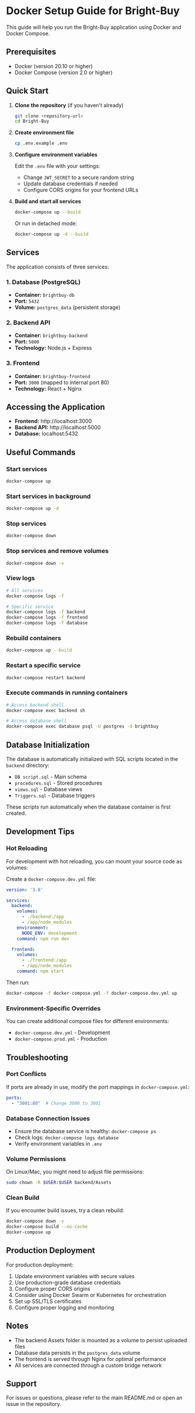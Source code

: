 # Docker Setup Guide for Bright-Buy

This guide will help you run the Bright-Buy application using Docker and Docker Compose.

## Prerequisites

- Docker (version 20.10 or higher)
- Docker Compose (version 2.0 or higher)

## Quick Start

1. **Clone the repository** (if you haven't already)
   ```bash
   git clone <repository-url>
   cd Bright-Buy
   ```

2. **Create environment file**
   ```bash
   cp .env.example .env
   ```

3. **Configure environment variables**
   
   Edit the `.env` file with your settings:
   - Change `JWT_SECRET` to a secure random string
   - Update database credentials if needed
   - Configure CORS origins for your frontend URLs

4. **Build and start all services**
   ```bash
   docker-compose up --build
   ```

   Or run in detached mode:
   ```bash
   docker-compose up -d --build
   ```

## Services

The application consists of three services:

### 1. Database (PostgreSQL)
- **Container:** `brightbuy-db`
- **Port:** `5432`
- **Volume:** `postgres_data` (persistent storage)

### 2. Backend API
- **Container:** `brightbuy-backend`
- **Port:** `5000`
- **Technology:** Node.js + Express

### 3. Frontend
- **Container:** `brightbuy-frontend`
- **Port:** `3000` (mapped to internal port 80)
- **Technology:** React + Nginx

## Accessing the Application

- **Frontend:** http://localhost:3000
- **Backend API:** http://localhost:5000
- **Database:** localhost:5432

## Useful Commands

### Start services
```bash
docker-compose up
```

### Start services in background
```bash
docker-compose up -d
```

### Stop services
```bash
docker-compose down
```

### Stop services and remove volumes
```bash
docker-compose down -v
```

### View logs
```bash
# All services
docker-compose logs -f

# Specific service
docker-compose logs -f backend
docker-compose logs -f frontend
docker-compose logs -f database
```

### Rebuild containers
```bash
docker-compose up --build
```

### Restart a specific service
```bash
docker-compose restart backend
```

### Execute commands in running containers
```bash
# Access backend shell
docker-compose exec backend sh

# Access database shell
docker-compose exec database psql -U postgres -d brightbuy
```

## Database Initialization

The database is automatically initialized with SQL scripts located in the `backend` directory:
- `DB script.sql` - Main schema
- `procedures.sql` - Stored procedures
- `views.sql` - Database views
- `Triggers.sql` - Database triggers

These scripts run automatically when the database container is first created.

## Development Tips

### Hot Reloading

For development with hot reloading, you can mount your source code as volumes:

Create a `docker-compose.dev.yml` file:
```yaml
version: '3.8'

services:
  backend:
    volumes:
      - ./backend:/app
      - /app/node_modules
    environment:
      NODE_ENV: development
    command: npm run dev

  frontend:
    volumes:
      - ./frontend:/app
      - /app/node_modules
    command: npm start
```

Then run:
```bash
docker-compose -f docker-compose.yml -f docker-compose.dev.yml up
```

### Environment-Specific Overrides

You can create additional compose files for different environments:
- `docker-compose.dev.yml` - Development
- `docker-compose.prod.yml` - Production

## Troubleshooting

### Port Conflicts
If ports are already in use, modify the port mappings in `docker-compose.yml`:
```yaml
ports:
  - "3001:80"  # Change 3000 to 3001
```

### Database Connection Issues
- Ensure the database service is healthy: `docker-compose ps`
- Check logs: `docker-compose logs database`
- Verify environment variables in `.env`

### Volume Permissions
On Linux/Mac, you might need to adjust file permissions:
```bash
sudo chown -R $USER:$USER backend/Assets
```

### Clean Build
If you encounter build issues, try a clean rebuild:
```bash
docker-compose down -v
docker-compose build --no-cache
docker-compose up
```

## Production Deployment

For production deployment:

1. Update environment variables with secure values
2. Use production-grade database credentials
3. Configure proper CORS origins
4. Consider using Docker Swarm or Kubernetes for orchestration
5. Set up SSL/TLS certificates
6. Configure proper logging and monitoring

## Notes

- The backend Assets folder is mounted as a volume to persist uploaded files
- Database data persists in the `postgres_data` volume
- The frontend is served through Nginx for optimal performance
- All services are connected through a custom bridge network

## Support

For issues or questions, please refer to the main README.md or open an issue in the repository.
